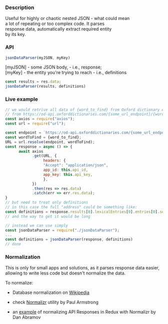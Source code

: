### Description

Useful for highly or chaotic nested JSON - what could mean  
a lot of repeating or too complex code. It parses  
response data, automatically extract required entity  
by its key.
### API

```javascript
jsonDataParser(myJSON, myKey)  
```
[myJSON] - some JSON body, - i.e., response;  
[myKey] - the entity you're trying to reach - i.e., definitions  
```javascript
const results = res.data;    
jsonDataParser(results, definitions)
```
### Live example  
```javascript
// we would retrive all data of {word_to_find} from Oxford dictionary API  
// from https://od-api.oxforddictionaries.com/{some_url_endpoint}/{word_to_find} 
const axios = require("axios");
const url = require("url");  

const endpoint = `https://od-api.oxforddictionaries.com/{some_url_endpoint}/`;
const wordToFind = {word_to_find};
URL = url.resolve(endpoint, wordToFind);
const response = async () => {
      await axios
            .get(URL, {
                 headers: {
                 "Accept": "application/json",
                 app_id: this.api_id,
                 app_key: this.api_key,
                 },
            })
            .then(res => res.data) 
            .catch(err => err.res.data);
}
// but need to treat only definitions  
// in this case the full "address" could be something like:  
const definitions = response.results[0].lexicalEntries[0].entries[0].senses[0].definitions;  
// and the way to get it would be long
```
```javascript
// instead we can use simply
const jsonDataParser = require("./jsonDataParser");
...
const definitions = jsonDataParser(response, definitions)
// done
```

### Normalization

This is only for small apps and solutions, as it parses response data easier,   
allowing to write less code but doesn't normalize the data.  

To normalize:
  
- Database normalization on [Wikipedia]
- check [Normalizr] utility by Paul Armstrong  
- an [example] of normalizing API Responses in Redux with Normalizr by Dan Abramov  

   [Wikipedia]: <https://en.wikipedia.org/wiki/Database_normalization>
   [Normalizr]: <https://github.com/paularmstrong/normalizr>
   [example]: <https://egghead.io/lessons/javascript-redux-normalizing-api-responses-with-normalizr>

